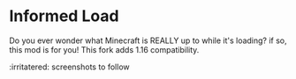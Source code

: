 # Informed Load
Do you ever wonder what Minecraft is REALLY up to while it's loading? if so, this mod is for you! This fork adds 1.16 compatibility.

:irritatered:
screenshots to follow

